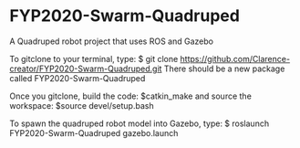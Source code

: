 # FYP2020-Swarm-Quadruped
A Quadruped robot project that uses ROS and Gazebo

To gitclone to your terminal, type: $ git clone https://github.com/Clarence-creator/FYP2020-Swarm-Quadruped.git There should be a new package called FYP2020-Swarm-Quadruped

Once you gitclone, build the code: $catkin_make and source the workspace: $source devel/setup.bash 

To spawn the quadruped robot model into Gazebo, type: $ roslaunch FYP2020-Swarm-Quadruped gazebo.launch 
